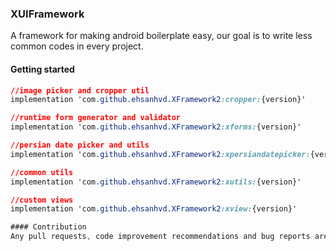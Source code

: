### XUIFramework

A framework for making android boilerplate easy, our goal is to write less common codes in every project. 

#### Getting started
```css
//image picker and cropper util
implementation 'com.github.ehsanhvd.XFramework2:cropper:{version}' 

//runtime form generator and validator
implementation 'com.github.ehsanhvd.XFramework2:xforms:{version}'

//persian date picker and utils
implementation 'com.github.ehsanhvd.XFramework2:xpersiandatepicker:{version}'

//common utils
implementation 'com.github.ehsanhvd.XFramework2:xutils:{version}'

//custom views
implementation 'com.github.ehsanhvd.XFramework2:xview:{version}'

#### Contribution
Any pull requests, code improvement recommendations and bug reports are welcome.
